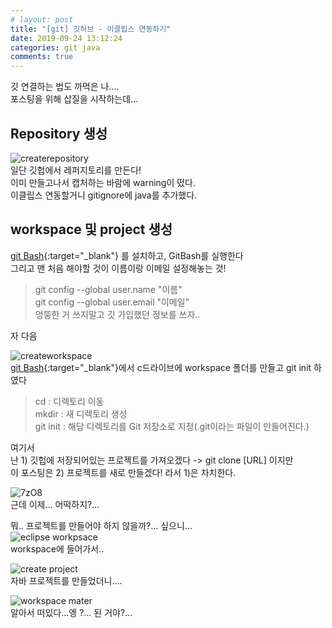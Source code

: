 ```yaml
---
# layout: post
title: "[git] 깃허브 - 이클립스 연동하기"
date: 2019-09-24 13:12:24
categories: git java
comments: true
---
```

  
깃 연결하는 법도 까먹은 나....  
포스팅을 위해 삽질을 시작하는데...  
  
  
## Repository 생성  
![createrepository](https://user-images.githubusercontent.com/41671001/65481008-b56d9e00-dece-11e9-9803-20f232da27d3.JPG)  
일단 깃헙에서 레퍼지토리를 만든다!  
이미 만들고나서 캡처하는 바람에 warning이 떴다.  
이클립스 연동할거니 gitignore에 java를 추가했다.  
  
  
  
## workspace 및 project 생성  
[git Bash](https://gitforwindows.org){:target="_blank"} 를 설치하고, GitBash를 실행한다  
그리고 맨 처음 해야할 것이 이름이랑 이메일 설정해놓는 것!  
  
> git config --global user.name "이름"  
> git config --global user.email "이메일"  
엉뚱한 거 쓰지말고 깃 가입했던 정보를 쓰자..  
  
  
자 다음  
  
  
![createworkspace](https://user-images.githubusercontent.com/41671001/65481074-f960a300-dece-11e9-8d13-ef72d0439a86.JPG)  
[git Bash](https://gitforwindows.org){:target="_blank"}에서 c드라이브에 workspace 폴더를 만들고 git init 하였다  
> cd : 디렉토리 이동  
> mkdir : 새 디렉토리 생성  
> git init : 해당 디렉토리를 Git 저장소로 지정(.git이라는 파일이 만들어진다.)  
  
여기서  
난 1) 깃헙에 저장되어있는 프로젝트를 가져오겠다 -> git clone [URL] 이지만  
이 포스팅은 2) 프로젝트를 새로 만들겠다! 라서 1)은 차치한다.  
  
  
![7zO8](https://user-images.githubusercontent.com/41671001/65481569-c4ede680-ded0-11e9-996e-857bfd024480.gif)  
근데 이제... 어떡하지?...  
  
뭐.. 프로젝트를 만들어야 하지 않을까?... 싶으니...  
![eclipse workpsace](https://user-images.githubusercontent.com/41671001/65572923-89245100-dfa4-11e9-89c1-9c7535dd5afa.JPG)  
workspace에 들어가서..  
  
![create project](https://user-images.githubusercontent.com/41671001/65572949-9fcaa800-dfa4-11e9-91c4-66df27a0799e.JPG)  
자바 프로젝트를 만들었더니....  
  
![workspace mater](https://user-images.githubusercontent.com/41671001/65572971-aeb15a80-dfa4-11e9-8279-855947efe107.JPG)  
알아서 떠있다...엥 ?... 된 거야?...  
  
  



